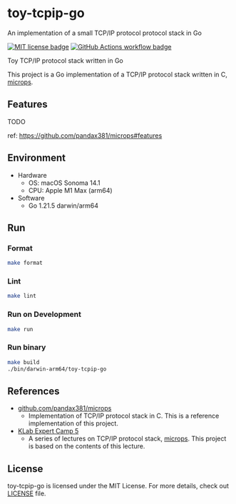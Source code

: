 # toy-tcpip-go

An implementation of a small TCP/IP protocol protocol stack in Go

[![MIT license badge][mit-badge]][mit-url]
[![GitHub Actions workflow badge][github-actions-badge]][github-actions-url]

[mit-badge]: https://img.shields.io/badge/license-MIT-blue.svg
[mit-url]: https://github.com/nukopy/toy-tcpip/blob/main/LICENSE
[github-actions-badge]: https://github.com/nukopy/toy-tcpip-go/actions/workflows/ci.yml/badge.svg?branch=main
[github-actions-url]: https://github.com/nukopy/toy-tcpip-go/actions/workflows/ci.yml?query=branch:main

Toy TCP/IP protocol stack written in Go

This project is a Go implementation of a TCP/IP protocol stack written in C, [microps](https://github.com/pandax381/microps).

## Features

TODO

ref: https://github.com/pandax381/microps#features

## Environment

- Hardware
  - OS: macOS Sonoma 14.1
  - CPU: Apple M1 Max (arm64)
- Software
  - Go 1.21.5 darwin/arm64

## Run

### Format

```sh
make format
```

### Lint

```sh
make lint
```

### Run on Development

```sh
make run
```

### Run binary

```sh
make build
./bin/darwin-arm64/toy-tcpip-go
```

## References

- [github.com/pandax381/microps](https://github.com/pandax381/microps)
  - Implementation of TCP/IP protocol stack in C. This is a reference implementation of this project.
- [KLab Expert Camp 5](https://drive.google.com/drive/folders/1k2vymbC3vUk5CTJbay4LLEdZ9HemIpZe)
  - A series of lectures on TCP/IP protocol stack, [microps](https://github.com/pandax381/microps). This project is based on the contents of this lecture.

## License

toy-tcpip-go is licensed under the MIT License. For more details, check out [LICENSE](./LICENSE) file.

